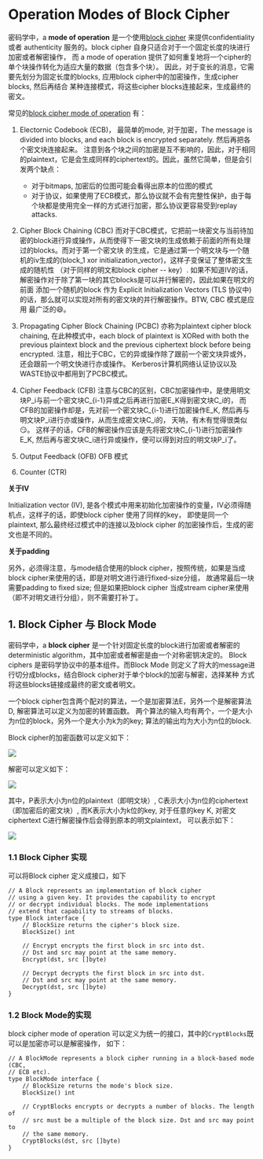 # Operation Modes of Block Cipher
密码学中，a <b>mode of operation</b> 是一个使用[block cipher](https://en.wikipedia.org/wiki/Block_cipher)
来提供confidentiality 或者 authenticity 服务的。block cipher 自身只适合对于一个固定长度的块进行加密或者解密操作，
而 a mode of operation 提供了如何重复地将一个cipher的单个块操作转化为适应大量的数据（包含多个块）。
因此，对于变长的消息，它需要先划分为固定长度的blocks, 应用block cipher中的加密操作，生成cipher blocks, 然后再结合
某种连接模式，将这些cipher blocks连接起来，生成最终的密文。

常见的[block cipher mode of operation](https://en.wikipedia.org/wiki/Block_cipher_mode_of_operation) 有：
1. Electornic Codebook (ECB)，
  最简单的mode, 对于加密，The message is divided into blocks, and each block is encrypted separately. 然后再把各个密文块连接起来。
  注意到各个块之间的加密是互不影响的，因此，对于相同的plaintext，它是会生成同样的ciphertext的。因此，虽然它简单，但是会引发两个缺点：
   - 对于bitmaps, 加密后的位图可能会看得出原本的位图的模式
   - 对于协议，如果使用了ECB模式，那么协议就不会有完整性保护，由于每个块都是使用完全一样的方式进行加密，那么协议更容易受到replay attacks.

2. Cipher Block Chaining (CBC)
  而对于CBC模式，它把前一块密文与当前待加密的block进行异或操作，从而使得下一密文块的生成依赖于前面的所有处理过的blocks。而对于第一个密文块
  的生成，它是通过第一个明文块与一个随机的iv生成的(block_1 xor initialization_vector)，这样子变保证了整体密文生成的随机性
  （对于同样的明文和block cipher -- key）. 如果不知道IV的话，解密操作对于除了第一块的其它blocks是可以并行解密的，因此如果在明文的前面
  添加一个随机的block 作为 Explicit Initialization Vectors (TLS 协议中)的话，那么就可以实现对所有的密文块的并行解密操作。BTW, CBC 模式是应用
  最广泛的😄。

3. Propagating Cipher Block Chaining (PCBC)
  亦称为plaintext cipher block chaining, 在此种模式中，each block of plaintext is XORed with
  both the previous plaintext block and the previous ciphertext block before being encrypted. 
  注意，相比于CBC，它的异或操作除了跟前一个密文块异或外，还会跟前一个明文快进行亦或操作。
  Kerberos计算机网络认证协议以及WASTE协议中都用到了PCBC模式。

4. Cipher Feedback (CFB)
  注意与CBC的区别，CBC加密操作中，是使用明文块P_i与前一个密文块C_{i-1}异或之后再进行加密E_K得到密文块C_i的，
  而CFB的加密操作却是，先对前一个密文块C_{i-1}进行加密操作E_K, 然后再与明文块P_i进行亦或操作，从而生成密文块C_i的，
  天呐，有木有觉得很类似😏。
  这样子的话，CFB的解密操作应该是先将密文块C_{i-1}进行加密操作E_K, 然后再与密文块C_i进行异或操作，便可以得到对应的明文块P_i了。

5. Output Feedback (OFB)
  OFB 模式
6. Counter (CTR)

**关于IV**

Initialization vector (IV), 是各个模式中用来初始化加密操作的变量，IV必须得随机点，这样子的话，即使block cipher 使用了同样的key，
即使是同一个plaintext, 那么最终经过模式中的连接以及block cipher 的加密操作后，生成的密文也是不同的。

**关于padding**

另外，必须得注意，与mode结合使用的block cipher，按照传统，如果是当成block cipher来使用的话，即是对明文进行进行fixed-size分组，
故通常最后一块需要padding to fixed size; 但是如果把block cipher 当成stream cipher来使用（即不对明文进行分组），则不需要打补丁。

## 1. Block Cipher 与 Block Mode
密码学中，a <b>block cipher</b> 是一个针对固定长度的block进行加密或者解密的deterministic algorithm，其中加密或者解密是由一个对称密钥决定的。
Block ciphers 是密码学协议中的基本组件。而Block Mode 则定义了将大的message进行切分成blocks，结合Block cipher对于单个block的加密与解密，选择某种
方式将这些blocks链接成最终的密文或者明文。

一个block cipher包含两个配对的算法，一个是加密算法E，另外一个是解密算法D, 解密算法可以定义为加密的转置函数。
两个算法的输入均有两个，一个是大小为n位的block，另外一个是大小为k为的key; 算法的输出均为大小为n位的block. 

Block cipher的加密函数可以定义如下：

<img src="http://chart.googleapis.com/chart?cht=tx&chl= E_k(P) := E(P, K) : \{0, 1\}^n \times \{0, 1\}^k \rightarrow \{0, 1\}^n" style="border:none;">

解密可以定义如下：

<img src="http://chart.googleapis.com/chart?cht=tx&chl= E_k^{-1}(C) := D(C, K) : \{0, 1\}^n \times \{0, 1\}^k \rightarrow \{0, 1\}^n" style="border:none;">

其中，P表示大小为n位的plaintext（即明文块）,  C表示大小为n位的ciphertext（即加密后的密文块）, 而K表示大小为k位的key, 
对于任意的key K, 对密文ciphertext C进行解密操作后会得到原本的明文plaintext， 可以表示如下：

<img src="http://chart.googleapis.com/chart?cht=tx&chl= \forall{K} : D_K(E_K(P)) = P" style="border:none;">


### 1.1 Block Cipher 实现
可以将Block cipher 定义成接口，如下
```golang
// A Block represents an implementation of block cipher
// using a given key. It provides the capability to encrypt
// or decrypt individual blocks. The mode implementations
// extend that capability to streams of blocks.
type Block interface {
	// BlockSize returns the cipher's block size.
	BlockSize() int

	// Encrypt encrypts the first block in src into dst.
	// Dst and src may point at the same memory.
	Encrypt(dst, src []byte)

	// Decrypt decrypts the first block in src into dst.
	// Dst and src may point at the same memory.
	Decrypt(dst, src []byte)
}
```
### 1.2 Block Mode的实现

block cipher mode of operation 可以定义为统一的接口，其中的`CryptBlocks`既可以是加密亦可以是解密操作，
如下：
```golang
// A BlockMode represents a block cipher running in a block-based mode (CBC,
// ECB etc).
type BlockMode interface {
	// BlockSize returns the mode's block size.
	BlockSize() int

	// CryptBlocks encrypts or decrypts a number of blocks. The length of
	// src must be a multiple of the block size. Dst and src may point to
	// the same memory.
	CryptBlocks(dst, src []byte)
}
```

